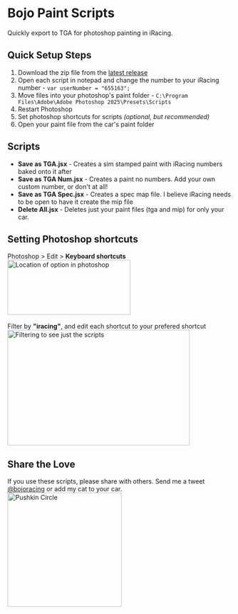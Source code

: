 # Bojo Paint Scripts
Quickly export to TGA for photoshop painting in iRacing.

## Quick Setup Steps
1. Download the zip file from the [latest release](https://github.com/bojobiscuit/bojoPaintScripts/releases)
2. Open each script in notepad and change the number to your iRacing number - `var userNumber = "655163";`
4. Move files into your photoshop's paint folder - `C:\Program Files\Adobe\Adobe Photoshop 2025\Presets\Scripts`
5. Restart Photoshop
6. Set photoshop shortcuts for scripts _(optional, but recommended)_
7. Open your paint file from the car's paint folder

## Scripts
- **Save as TGA.jsx** - Creates a sim stamped paint with iRacing numbers baked onto it after
- **Save as TGA Num.jsx** - Creates a paint no numbers. Add your own custom number, or don't at all!
- **Save as TGA Spec.jsx** - Creates a spec map file. I believe iRacing needs to be open to have it create the mip file
- **Delete All.jsx** - Deletes just your paint files (tga and mip) for only your car.

## Setting Photoshop shortcuts

Photoshop > Edit > **Keyboard shortcuts**\
<img width="276" height="123" alt="Location of option in photoshop" src="https://github.com/user-attachments/assets/5d2cbcbc-e791-4fe8-99f6-ca91f2be1eab" />\
\
Filter by **"iracing"**, and edit each shortcut to your prefered shortcut\
<img width="409" height="259" alt="Filtering to see just the scripts" src="https://github.com/user-attachments/assets/43c79626-0257-4524-8873-6fd7fae035a5" />


## Share the Love
If you use these scripts, please share with others. Send me a tweet [@bojoracing](https://x.com/bojoRacing) or add my cat to your car. 
<br /><img width="256" height="256" alt="Pushkin Circle" src="https://github.com/user-attachments/assets/0282e0f2-9ec4-427f-91d1-e10e16b098c5" />
